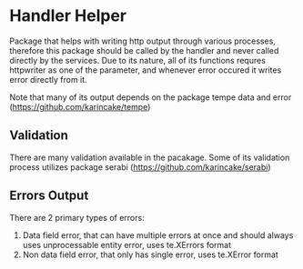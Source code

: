 # Handler Helper
Package that helps with writing http output through various processes, therefore this package should be called by the handler and never called directly by the services. Due to its nature, all of its functions requres httpwriter as one of the parameter, and whenever error occured it writes error directly from it.

Note that many of its output depends on the package tempe data and error (https://github.com/karincake/tempe)

## Validation
There are many validation available in the pacakage. Some of its validation process utilizes package serabi (https://github.com/karincake/serabi)


## Errors Output
There are 2 primary types of errors:
1. Data field error, that can have multiple errors at once and should always uses unprocessable entity error, uses te.XErrors format
2. Non data field error, that only has single error, uses te.XError format
